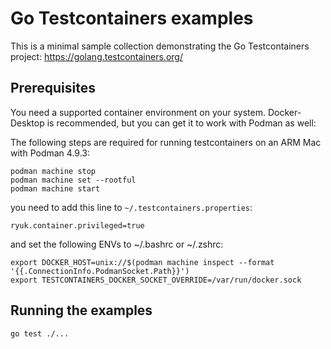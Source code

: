 # Go Testcontainers examples

This is a minimal sample collection demonstrating the Go Testcontainers project: https://golang.testcontainers.org/

## Prerequisites

You need a supported container environment on your system. Docker-Desktop is recommended, but you can get it to work with Podman as well:

The following steps are required for running testcontainers on an ARM Mac with Podman 4.9.3:
```
podman machine stop
podman machine set --rootful
podman machine start
```

you need to add this line to `~/.testcontainers.properties`:
```
ryuk.container.privileged=true
```
and set the following ENVs to ~/.bashrc or ~/.zshrc:
```
export DOCKER_HOST=unix://$(podman machine inspect --format '{{.ConnectionInfo.PodmanSocket.Path}}')
export TESTCONTAINERS_DOCKER_SOCKET_OVERRIDE=/var/run/docker.sock
```
## Running the examples

```
go test ./...
```

